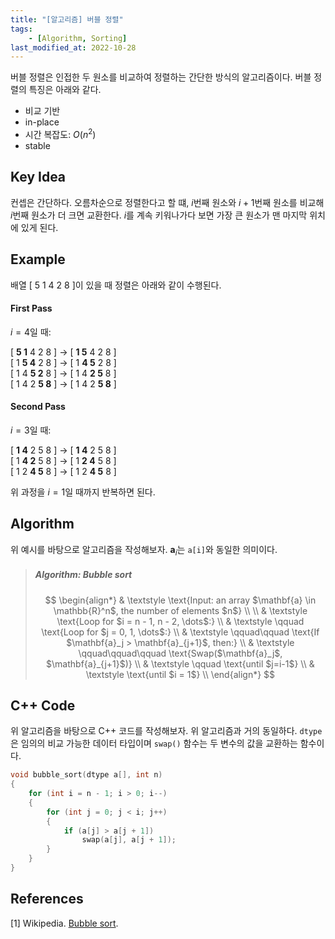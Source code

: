 ```yaml
---
title: "[알고리즘] 버블 정렬"
tags:
    - [Algorithm, Sorting]
last_modified_at: 2022-10-28
---
```


버블 정렬은 인접한 두 원소를 비교하여 정렬하는 간단한 방식의 알고리즘이다. 버블 정렬의 특징은 아래와 같다.

* 비교 기반
* in-place
* 시간 복잡도: $O(n^2)$
* stable

## Key Idea

컨셉은 간단하다. 오름차순으로 정렬한다고 할 떄, $i$번째 원소와 $i+1$번째 원소를 비교해 $i$번째 원소가 더 크면 교환한다. $i$를 계속 키워나가다 보면 가장 큰 원소가 맨 마지막 위치에 있게 된다.

## Example

배열 [ 5 1 4 2 8 ]이 있을 때 정렬은 아래와 같이 수행된다.

#### First Pass

$i=4$일 때:

[ **5 1** 4 2 8 ] $\rightarrow$ [ **1 5** 4 2 8 ]  
[ 1 **5 4** 2 8 ] $\rightarrow$ [ 1 **4 5** 2 8 ]  
[ 1 4 **5 2** 8 ] $\rightarrow$ [ 1 4 **2 5** 8 ]  
[ 1 4 2 **5 8** ] $\rightarrow$ [ 1 4 2 **5 8** ]

#### Second Pass

$i=3$일 때:

[ **1 4** 2 5 8 ] $\rightarrow$ [ **1 4** 2 5 8 ]  
[ 1 **4 2** 5 8 ] $\rightarrow$ [ 1 **2 4** 5 8 ]  
[ 1 2 **4 5** 8 ] $\rightarrow$ [ 1 2 **4 5** 8 ]  

위 과정을 $i=1$일 때까지 반복하면 된다.


## Algorithm

위 예시를 바탕으로 알고리즘을 작성해보자. $\mathbf{a}_i$는 `a[i]`와 동일한 의미이다.

> ##### $\text{Algorithm: Bubble sort}$  
> $$
> \begin{align*}
> & \textstyle \text{Input: an array $\mathbf{a} \in \mathbb{R}^n$, the number of elements $n$} \\
> \\
> & \textstyle \text{Loop for $i = n - 1, n - 2, \dots$:} \\
> & \textstyle \qquad \text{Loop for $j = 0, 1, \dots$:} \\
> & \textstyle \qquad\qquad \text{If $\mathbf{a}_j > \mathbf{a}_{j+1}$, then:} \\
> & \textstyle \qquad\qquad\qquad \text{Swap($\mathbf{a}_j$, $\mathbf{a}_{j+1}$)} \\
> & \textstyle \qquad \text{until $j=i-1$} \\
> & \textstyle \text{until $i = 1$} \\
> \end{align*}
> $$

## C++ Code

위 알고리즘을 바탕으로 C++ 코드를 작성해보자. 위 알고리즘과 거의 동일하다. `dtype`은 임의의 비교 가능한 데이터 타입이며 `swap()` 함수는 두 변수의 값을 교환하는 함수이다.

```c++
void bubble_sort(dtype a[], int n)
{
    for (int i = n - 1; i > 0; i--)
    {
        for (int j = 0; j < i; j++)
        {
            if (a[j] > a[j + 1])
                swap(a[j], a[j + 1]);
        }
    }
}
```

## References

[1] Wikipedia. [Bubble sort](https://en.wikipedia.org/wiki/Bubble_sort).
